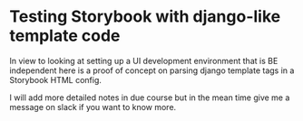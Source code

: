 # Testing Storybook with django-like template code

In view to looking at setting up a UI development environment that is BE independent here is a proof of concept on parsing django template tags in a Storybook HTML config.

I will add more detailed notes in due course but in the mean time give me a message on slack if you want to know more.